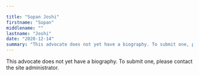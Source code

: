```yaml
---

title: "Sopan Joshi"
firstname: "Sopan"
middlename: ""
lastname: "Joshi"
date: "2020-12-14"
summary: "This advocate does not yet have a biography. To submit one, please contact the site administrator."
---
```

This advocate does not yet have a biography. To submit one, please contact the site administrator.

